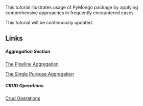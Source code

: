 This tutorial illustrates usage of PyMongo package by applying comprehensive approaches in frequently encountered cases

This tutorial will be continuously updated.


## Links 


##### Aggregation Section

[The Pipeline Aggregation](https://github.com/century21ofdev/Python_MongoDB_Tutorial/blob/master/Aggregation/aggregation_pipeline.py)

[The Single Purpose Aggregation](https://github.com/century21ofdev/Python_MongoDB_Tutorial/blob/master/Aggregation/single_purpose_aggregation.py)



##### CRUD Operations

[Crud Operations](https://github.com/century21ofdev/Python_MongoDB_Tutorial/blob/master/crud_operations.py)